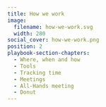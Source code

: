 ```yaml
---
title: How we work
image:
  filename: how-we-work.svg
  width: 280
social_cover: how-we-work.png
position: 2
playbook-section-chapters:
  - Where, when and how
  - Tools
  - Tracking time
  - Meetings
  - All-Hands meeting
  - Donut
---
```

